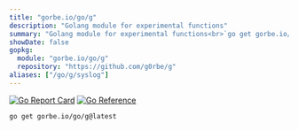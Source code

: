 ```yaml
---
title: "gorbe.io/go/g"
description: "Golang module for experimental functions"
summary: "Golang module for experimental functions<br>`go get gorbe.io/go/g`"
showDate: false
gopkg:
  module: "gorbe.io/go/g"
  repository: "https://github.com/g0rbe/g"
aliases: ["/go/g/syslog"]
---
```


[![Go Report Card](https://goreportcard.com/badge/gorbe.io/go/g)](https://goreportcard.com/report/gorbe.io/go/g)
[![Go Reference](https://pkg.go.dev/badge/gorbe.io/go/g.svg)](https://pkg.go.dev/gorbe.io/go/g)

```bash
go get gorbe.io/go/g@latest
```